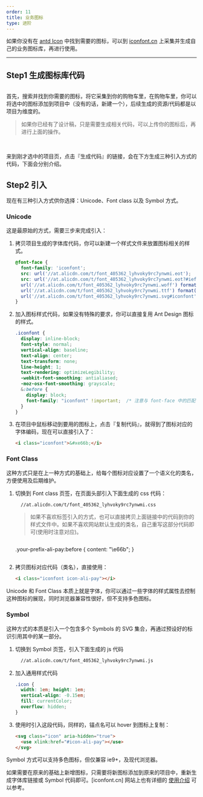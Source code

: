 ```yaml
---
order: 11
title: 业务图标
type: 进阶
---
```


如果你没有在 [antd Icon](https://ant.design/components/icon-cn/) 中找到需要的图标，可以到 [iconfont.cn](http://iconfont.cn/) 上采集并生成自己的业务图标库，再进行使用。

---

## Step1 生成图标库代码

<div class="preview-image-boxes clearfix">
  <img src="https://gw.alipayobjects.com/zos/rmsportal/jJQYzRyqVFBBamUOppXH.png" alt="" />
</div>

首先，搜索并找到你需要的图标，将它采集到你的购物车里，在购物车里，你可以将选中的图标添加到项目中（没有的话，新建一个），后续生成的资源/代码都是以项目为维度的。

> 如果你已经有了设计稿，只是需要生成相关代码，可以上传你的图标后，再进行上面的操作。

<br />

<div class="preview-image-boxes clearfix">
  <img src="https://gw.alipayobjects.com/zos/rmsportal/DbDSgiRukSANKWyhULir.png" alt="" />
</div>

来到刚才选中的项目页，点击『生成代码』的链接，会在下方生成三种引入方式的代码，下面会分别介绍。

## Step2 引入

现在有三种引入方式供你选择：Unicode、Font class 以及 Symbol 方式。

### Unicode

这是最原始的方式，需要三步来完成引入：

1. 拷贝项目生成的字体库代码，你可以新建一个样式文件来放置图标相关的样式。

	```css
	@font-face {
	  font-family: 'iconfont';
	  src: url('//at.alicdn.com/t/font_405362_lyhvoky9rc7ynwmi.eot');
	  src: url('//at.alicdn.com/t/font_405362_lyhvoky9rc7ynwmi.eot?#iefix') format('embedded-opentype'),
	  url('//at.alicdn.com/t/font_405362_lyhvoky9rc7ynwmi.woff') format('woff'),
	  url('//at.alicdn.com/t/font_405362_lyhvoky9rc7ynwmi.ttf') format('truetype'),
	  url('//at.alicdn.com/t/font_405362_lyhvoky9rc7ynwmi.svg#iconfont') format('svg');
	}
	```

2. 加入图标样式代码，如果没有特殊的要求，你可以直接复用 Ant Design 图标的样式。

	```css
	.iconfont {
	  display: inline-block;
	  font-style: normal;
	  vertical-align: baseline;
	  text-align: center;
	  text-transform: none;
	  line-height: 1;
	  text-rendering: optimizeLegibility;
	  -webkit-font-smoothing: antialiased;
	  -moz-osx-font-smoothing: grayscale;
	  &:before {
	    display: block;
	    font-family: "iconfont" !important;  /* 注意与 font-face 中的匹配 */
	  }
	}
	```

3. 在项目中鼠标移动到要用的图标上，点击『复制代码』，就得到了图标对应的字体编码，现在可以直接引入了：

	```html
	<i class="iconfont">&#xe66b;</i>
	```

### Font Class

这种方式只是在上一种方式的基础上，给每个图标对应设置了一个语义化的类名，方便使用及后期维护。

1. 切换到 Font class 页签，在页面头部引入下面生成的 css 代码：

	```html
	  //at.alicdn.com/t/font_405362_lyhvoky9rc7ynwmi.css
	```

	> 如果不喜欢标签引入的方式，也可以直接拷贝上面链接中的代码到你的样式文件中。如果不喜欢网站默认生成的类名，自己重写这部分代码即可(使用时注意对应)。

	> ```css
	.your-prefix-ali-pay:before { content: "\e66b"; }
	```

2. 拷贝图标对应代码（类名），直接使用：

	```html
	<i class="iconfont icon-ali-pay"></i>
	```

Unicode 和 Font Class 本质上就是字体，你可以通过一些字体的样式属性去控制这种图标的展现，同时浏览器兼容性很好，但不支持多色图标。

### Symbol

这种方式的本质是引入一个包含多个 Symbols 的 SVG 集合，再通过预设好的标识引用其中的某一部分。

1. 切换到 Symbol 页签，引入下面生成的 js 代码

	```html
	  //at.alicdn.com/t/font_405362_lyhvoky9rc7ynwmi.js
	```

2. 加入通用样式代码

	```css
	.icon {
	  width: 1em; height: 1em;
	  vertical-align: -0.15em;
	  fill: currentColor;
	  overflow: hidden;
	}
	```

3. 使用时引入这段代码，同样的，锚点名可以 hover 到图标上复制：

	```html
	<svg class="icon" aria-hidden="true">
	  <use xlink:href="#icon-ali-pay"></use>
	</svg>
	```

Symbol 方式可以支持多色图标，但仅兼容 ie9+，及现代浏览器。

如果需要在原来的基础上新增图标，只需要将新图标添加到原来的项目中，重新生成字体库链接或 Symbol 代码即可。[iconfont.cn] 网站上也有详细的 [使用介绍](http://iconfont.cn/help/detail?spm=a313x.7781069.1998910419.d8d11a391&helptype=code) 可以参考。
